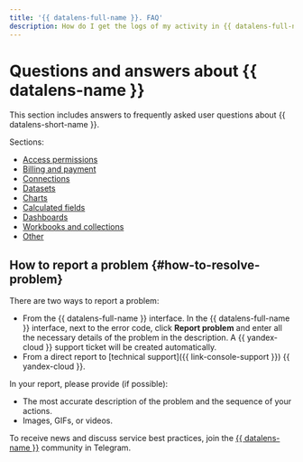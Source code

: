 ```yaml
---
title: '{{ datalens-full-name }}. FAQ'
description: How do I get the logs of my activity in {{ datalens-full-name }}? Find the answer to this and other questions in this article.
---
```


# Questions and answers about {{ datalens-name }}

This section includes answers to frequently asked user questions about {{ datalens-short-name }}.

Sections:

* [Access permissions](permissions.md)
* [Billing and payment](pricing.md)
* [Connections](connections.md)
* [Datasets](datasets.md)
* [Charts](charts.md)
* [Calculated fields](calculation-fields.md)
* [Dashboards](dashboards.md)
* [Workbooks and collections](workbooks-collections.md)
* [Other](other.md)

## How to report a problem {#how-to-resolve-problem}


There are two ways to report a problem:

* From the {{ datalens-full-name }} interface. In the {{ datalens-full-name }} interface, next to the error code, click **Report problem** and enter all the necessary details of the problem in the description. A {{ yandex-cloud }} support ticket will be created automatically.
* From a direct report to [technical support]({{ link-console-support }}) {{ yandex-cloud }}.

In your report, please provide (if possible):

* The most accurate description of the problem and the sequence of your actions.
* Images, GIFs, or videos.


To receive news and discuss service best practices, join the [{{ datalens-name }}](https://t.me/YandexDataLens) community in Telegram.


